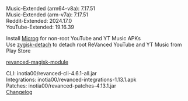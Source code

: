 Music-Extended (arm64-v8a): 7.17.51  
Music-Extended (arm-v7a): 7.17.51  
Reddit-Extended: 2024.17.0  
YouTube-Extended: 19.16.39  

Install [Microg](https://github.com/ReVanced/GmsCore/releases) for non-root YouTube and YT Music APKs  
Use [zygisk-detach](https://github.com/j-hc/zygisk-detach) to detach root ReVanced YouTube and YT Music from Play Store  

[revanced-magisk-module](https://github.com/iamsmmh/revanced-magisk-module)
  
CLI: inotia00/revanced-cli-4.6.1-all.jar  
Integrations: inotia00/revanced-integrations-1.13.1.apk  
Patches: inotia00/revanced-patches-4.13.1.jar  
[Changelog](https://github.com/inotia00/revanced-patches/releases/tag/v4.13.1)  
